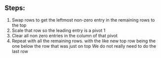 ## Steps:
1. Swap rows to get the leftmost non-zero entry in the remaining rows to the top
2. Scale that row so the leading entry is a pivot 1
3. Clear all non zero entries in the column of that pivot
4. Repeat with all the remaining rows. with the like new top row being the one below the row that was just on top
We do not really need to do the last row